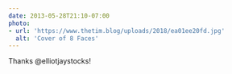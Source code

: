 ```yaml
---
date: 2013-05-28T21:10-07:00
photo:
- url: 'https://www.thetim.blog/uploads/2018/ea01ee20fd.jpg'
  alt: 'Cover of 8 Faces'
---
```

Thanks @elliotjaystocks!
